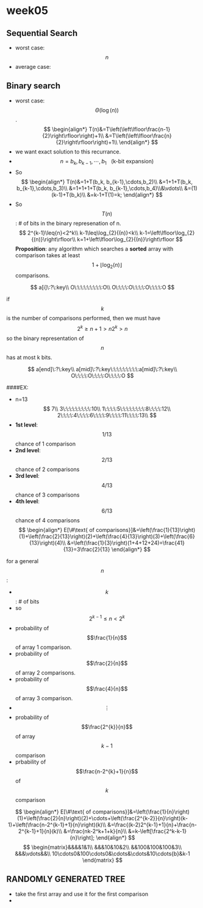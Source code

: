 # week05

## Sequential Search
- worst case: $$n$$
- average case: 

## Binary search
- worst case: $$\Theta{(\log{(n)})}$$.
$$
\begin{align*}
T(n)&=T\left(\left\lfloor\frac{n-1}{2}\right\rfloor\right)+1\\
&=T\left(\left\lfloor\frac{n}{2}\right\rfloor\right)+1\\
\end{align*}
$$
- we want exact solution to this recurrance.
- $$n=b_k, b_{k-1},\cdots,b_1\:\:\:\text{(k-bit expansion)}$$
- So
$$
\begin{align*}
T(n)&=1+T(b_k, b_{k-1},\cdots,b_2)\\
&=1+1+T(b_k, b_{k-1},\cdots,b_3)\\
&=1+1+1+T(b_k, b_{k-1},\cdots,b_4)\\&\vdots\\
&=(1)(k-1)+T(b_k)\\
&=k-1+T(1)=k; 
\end{align*}
$$
- So $$T(n)$$: # of bits in the binary represenation of n.
$$
2^{k-1}\leq{n}<2^k\\
k-1\leq\log_{2}{(n)}<k\\
k-1=\left\lfloor\log_{2}{(n)}\right\rfloor\\
k=1+\left\lfloor\log_{2}{(n)}\right\rfloor
$$
**Proposition**: any algorithm which searches a **sorted** array with comparison takes at least $$1+\left\lfloor\log_{2}{(n)}\right\rfloor$$ comparisons.

$$
a[i]\:?\:key\\
O\:\:\:\:\:\:\:\:\:O\\
O\:\:\:\:O\:\:\:\:O\:\:\:\:O
$$

if $$k$$ is the number of comparisons performed, then we must have 
$$
2^k\geq{n+1}>n
2^k>n
$$
so the binary representation of $$n$$ has at most k bits.

$$
a[end]\:?\:key\\
a[mid]\:?\:key\:\:\:\:\:\:\:\:\:a[mid]\:?\:key\\
O\:\:\:\:O\:\:\:\:O\:\:\:\:O
$$

####EX: 
- n=13
$$
7\\
3\:\:\:\:\:\:\:\:\:10\\
1\:\:\:\:5\:\:\:\:\:\:\:\:8\:\:\:\:12\\
2\:\:\:\:4\:\:\:\:6\:\:\:\:9\:\:\:\:11\:\:\:\:13\\
$$
- **1st level**: $$1/13$$ chance of 1 comparison
- **2nd level**: $$2/13$$ chance of 2 comparisons
- **3rd level**: $$4/13$$ chance of 3 comparisons
- **4th level**:  $$6/13$$ chance of 4 comparisons
$$
\begin{align*}
E[\#\text{ of comparisons}]&=\left(\frac{1}{13}\right)(1)+\left(\frac{2}{13}\right)(2)+\left(\frac{4}{13}\right)(3)+\left(\frac{6}{13}\right)(4)\\
&=\left(\frac{1}{3}\right)(1+4+12+24)=\frac{41}{13}=3\frac{2}{13}
\end{align*}
$$

for a general $$n$$: 
- $$k$$: # of bits
- so $$2^{k-1}\leq{n}<2^k$$
- probability of $$\frac{1}{n}$$ of array 1 comparison.
- probability of $$\frac{2}{n}$$ of array 2 comparisons.
- probability of $$\frac{4}{n}$$ of array 3 comparison.
- $$\vdots$$
- probability of $$\frac{2^{k}}{n}$$ of array $$k-1$$ comparison
- prbability of $$\frac{n-2^{k}+1}{n}$$ of $$k$$ comparison

$$
\begin{align*}
E[\#\text{ of comparisons}]&=\left(\frac{1}{n}\right)(1)+\left(\frac{2}{n}\right)(2)+\cdots+\left(\frac{2^{k-2}}{n}\right)(k-1)+\left(\frac{n-2^{k-1}+1}{n}\right)(k)\\
&=\frac{(k-2)2^{k-1}+1}{n}+\frac{n-2^{k-1}+1}{n}(k)\\
&=\frac{nk-2^k+1+k}{n}\\
&=k-\left[\frac{2^k-k-1}{n}\right];
\end{align*}
$$
$$
\begin{matrix}&&&&1&1\\
&&&10&10&2\\
&&100&100&100&3\\
&&&\vdots&&\\
10\cdots0&100\cdots0&\cdots&\cdots&10\cdots{b}&k-1
\end{matrix}
$$

## RANDOMLY GENERATED TREE
- take the first array and use it for the first comparison
- 